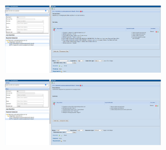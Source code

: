 ![Register](https://github.com/koliwia/manual-testing/blob/main/test-cases/automationpractice-tests/chrome_Nk914ZfpG3.png?raw=true)

![Login](https://github.com/koliwia/manual-testing/blob/main/test-cases/automationpractice-tests/chrome_XjA1HzHhUW.png?raw=true)
